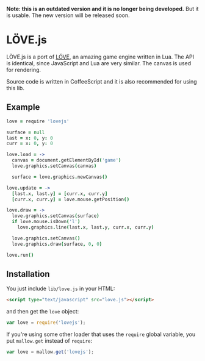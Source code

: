 **Note: this is an outdated version and it is no longer being developed.** But it is usable.
The new version will be released soon.

# LÖVE.js

LÖVE.js is a port of [LÖVE](http://love2d.org/), an amazing game engine written in Lua. The API is identical, since JavaScript and Lua are very similar. The canvas is used for rendering.

Source code is written in CoffeeScript and it is also recommended for using this lib.

## Example

```coffeescript
love = require 'lovejs'

surface = null
last = x: 0, y: 0
curr = x: 0, y: 0

love.load = ->
  canvas = document.getElementById('game')
  love.graphics.setCanvas(canvas)

  surface = love.graphics.newCanvas()

love.update = ->
  [last.x, last.y] = [curr.x, curr.y]
  [curr.x, curr.y] = love.mouse.getPosition()

love.draw = ->
  love.graphics.setCanvas(surface)
  if love.mouse.isDown('l')
    love.graphics.line(last.x, last.y, curr.x, curr.y)

  love.graphics.setCanvas()
  love.graphics.draw(surface, 0, 0)

love.run()
```

## Installation

You just include `lib/love.js` in your HTML:

```html
<script type="text/javascript" src="love.js"></script>
```

and then get the `love` object:

```javascript
var love = require('lovejs');
```

If you're using some other loader that uses the `require` global variable, you put `mallow.get` instead of `require`:

```javascript
var love = mallow.get('lovejs');
```
